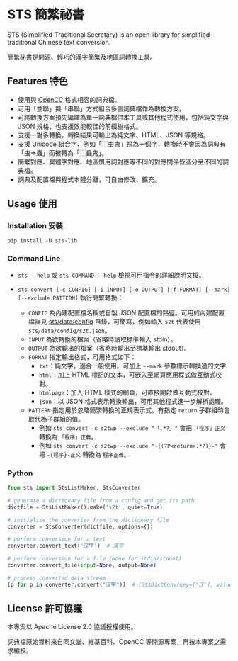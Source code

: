 # STS 簡繁祕書

STS (Simplified-Traditional Secretary) is an open library for simplified-traditional Chinese text conversion.

簡繁祕書是開源、輕巧的漢字簡繁及地區詞轉換工具。

## Features 特色

* 使用與 [OpenCC](https://github.com/BYVoid/OpenCC) 格式相容的詞典檔。
* 可用「並聯」與「串聯」方式組合多個詞典檔作為轉換方案。
* 可將轉換方案預先編譯為單一詞典檔供本工具或其他程式使用，包括純文字與 JSON 規格，也支援效能較佳的前綴樹格式。
* 支援一對多轉換，轉換結果可輸出為純文字、HTML、JSON 等規格。
* 支援 Unicode 組合字，例如「⿰虫鬼」視為一個字，轉換時不會因為詞典有「虫=>蟲」而被轉為「⿰蟲鬼」。
* 簡繁對應、異體字對應、地區慣用詞對應等不同的對應關係皆區分至不同的詞典檔。
* 詞典及配置檔與程式本體分離，可自由修改、擴充。

## Usage 使用

### Installation 安裝

    pip install -U sts-lib

### Command Line

* `sts --help` 或 `sts COMMAND --help` 檢視可用指令的詳細說明文檔。

* `sts convert [-c CONFIG] [-i INPUT] [-o OUTPUT] [-f FORMAT] [--mark] [--exclude PATTERN]` 執行簡繁轉換：
  * `CONFIG` 為內建配置檔名稱或自製 JSON 配置檔的路徑。可用的內建配置檔詳見 [sts/data/config](https://github.com/danny0838/sts-lib/tree/master/sts/data/config) 目錄，可簡寫，例如輸入 `s2t` 代表使用 `sts/data/config/s2t.json`。
  * `INPUT` 為欲轉換的檔案（省略時讀取標準輸入 stdin）。
  * `OUTPUT` 為欲輸出的檔案（省略時輸出至標準輸出 stdout）。
  * `FORMAT` 指定輸出格式，可用格式如下：
    * `txt`：純文字，適合一般使用。可加上 `--mark` 參數標示轉換過的文字
    * `html`：加上 HTML 標記的文本，可嵌入至網頁應用程式做互動式校對。
    * `htmlpage`：加入 HTML 樣式的網頁，可直接開啟做互動式校對。
    * `json`：以 JSON 格式表示轉換輸出，可用其他程式進一步解析處理。
  * `PATTERN` 指定用於忽略簡繁轉換的正規表示式。有指定 `return` 子群組時會取代為子群組的值。
    * 例如 `sts convert -c s2twp --exclude "「.*?」"` 會把 `「程序」正义` 轉換為 `「程序」正義`。
    * 例如 `sts convert -c s2twp --exclude "-{(?P<return>.*?)}-"` 會把 `-{程序}-正义` 轉換為 `程序正義`。

### Python

```python
from sts import StsListMaker, StsConverter

# generate a dictionary file from a config and get its path
dictfile = StsListMaker().make('s2t', quiet=True)

# initialize the converter from the dictionary file
converter = StsConverter(dictfile, options={})

# perform conversion for a text
converter.convert_text('汉字')  # 漢字

# perform conversion for a file (None for stdin/stdout)
converter.convert_file(input=None, output=None)

# process converted data stream
[p for p in converter.convert("汉字")]  # [StsDictConv(key=['汉'], values=['漢']), '字']
```

## License 許可協議

本專案以 Apache License 2.0 協議授權使用。

詞典檔原始資料來自同文堂、維基百科、OpenCC 等開源專案，再按本專案之需求編校。
